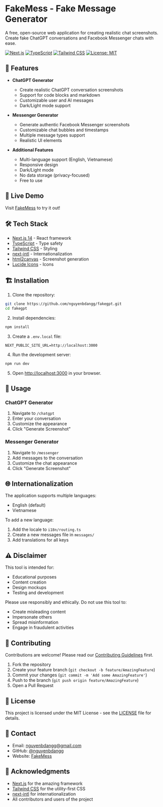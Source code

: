 # FakeMess - Fake Message Generator

A free, open-source web application for creating realistic chat screenshots. Create fake ChatGPT conversations and Facebook Messenger chats with ease.

[![Next.js](https://img.shields.io/badge/Next.js-000000?style=for-the-badge&logo=next.js&logoColor=white)](https://nextjs.org/)
[![TypeScript](https://img.shields.io/badge/TypeScript-007ACC?style=for-the-badge&logo=typescript&logoColor=white)](https://www.typescriptlang.org/)
[![Tailwind CSS](https://img.shields.io/badge/Tailwind_CSS-38B2AC?style=for-the-badge&logo=tailwind-css&logoColor=white)](https://tailwindcss.com/)
[![License: MIT](https://img.shields.io/badge/License-MIT-yellow.svg?style=for-the-badge)](https://opensource.org/licenses/MIT)

## 🌟 Features

- **ChatGPT Generator**
  - Create realistic ChatGPT conversation screenshots
  - Support for code blocks and markdown
  - Customizable user and AI messages
  - Dark/Light mode support

- **Messenger Generator**
  - Generate authentic Facebook Messenger screenshots
  - Customizable chat bubbles and timestamps
  - Multiple message types support
  - Realistic UI elements

- **Additional Features**
  - Multi-language support (English, Vietnamese)
  - Responsive design
  - Dark/Light mode
  - No data storage (privacy-focused)
  - Free to use

## 🚀 Live Demo

Visit [FakeMess](https://fakemess.com) to try it out!

## 🛠️ Tech Stack

- [Next.js 14](https://nextjs.org/) - React framework
- [TypeScript](https://www.typescriptlang.org/) - Type safety
- [Tailwind CSS](https://tailwindcss.com/) - Styling
- [next-intl](https://next-intl-docs.vercel.app/) - Internationalization
- [html2canvas](https://html2canvas.hertzen.com/) - Screenshot generation
- [Lucide Icons](https://lucide.dev/) - Icons

## 🏗️ Installation

1. Clone the repository:
```bash
git clone https://github.com/nguyenbdangg/fakegpt.git
cd fakegpt
```

2. Install dependencies:
```bash
npm install
```

3. Create a `.env.local` file:
```env
NEXT_PUBLIC_SITE_URL=http://localhost:3000
```

4. Run the development server:
```bash
npm run dev
```

5. Open [http://localhost:3000](http://localhost:3000) in your browser.

## 📝 Usage

### ChatGPT Generator
1. Navigate to `/chatgpt`
2. Enter your conversation
3. Customize the appearance
4. Click "Generate Screenshot"

### Messenger Generator
1. Navigate to `/messenger`
2. Add messages to the conversation
3. Customize the chat appearance
4. Click "Generate Screenshot"

## 🌐 Internationalization

The application supports multiple languages:
- English (default)
- Vietnamese

To add a new language:
1. Add the locale to `i18n/routing.ts`
2. Create a new messages file in `messages/`
3. Add translations for all keys

## ⚠️ Disclaimer

This tool is intended for:
- Educational purposes
- Content creation
- Design mockups
- Testing and development

Please use responsibly and ethically. Do not use this tool to:
- Create misleading content
- Impersonate others
- Spread misinformation
- Engage in fraudulent activities

## 🤝 Contributing

Contributions are welcome! Please read our [Contributing Guidelines](CONTRIBUTING.md) first.

1. Fork the repository
2. Create your feature branch (`git checkout -b feature/AmazingFeature`)
3. Commit your changes (`git commit -m 'Add some AmazingFeature'`)
4. Push to the branch (`git push origin feature/AmazingFeature`)
5. Open a Pull Request

## 📄 License

This project is licensed under the MIT License - see the [LICENSE](LICENSE) file for details.

## 📧 Contact

- Email: nguyenbdangg@gmail.com
- GitHub: [@nguyenbdangg](https://github.com/nguyenbdangg)
- Website: [FakeMess](https://fakemess.com)

## 🙏 Acknowledgments

- [Next.js](https://nextjs.org/) for the amazing framework
- [Tailwind CSS](https://tailwindcss.com/) for the utility-first CSS
- [next-intl](https://next-intl-docs.vercel.app/) for internationalization
- All contributors and users of the project
